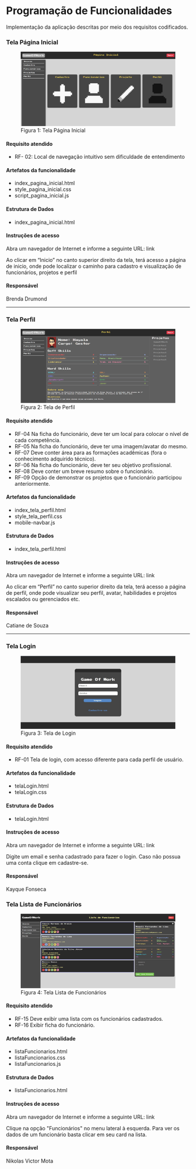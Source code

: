 # Programação de Funcionalidades

Implementação da aplicação descritas por meio dos requisitos codificados. 

### Tela Página Inicial

<figure> 
  <img src="img/tela_paginaInicial.png">
  <figcaption>Figura 1: Tela Página Inicial</figcaption>
</figure>

#### Requisito atendido

- RF- 02: Local de navegação intuitivo sem dificuldade de entendimento

#### Artefatos da funcionalidade

- index_pagina_inicial.html
- style_pagina_inicial.css
- script_pagina_inicial.js

#### Estrutura de Dados

- index_pagina_inicial.html
  

#### Instruções de acesso

Abra um navegador de Internet e informe a seguinte URL: link

Ao clicar em “Inicio” no canto superior direito da tela, terá acesso a página de inicio, onde pode localizar o caminho para cadastro e visualização de funcionários, projetos e perfil

#### Responsável

Brenda Drumond
<hr>

### Tela Perfil

<figure> 
  <img src="img/tela_perfil.png">
  <figcaption>Figura 2: Tela de Perfil</figcaption>
</figure> 

#### Requisito atendido

- RF-04	Na ficha do funcionário, deve ter um local para colocar o nível de cada competência.
- RF-05	Na ficha do funcionário, deve ter uma imagem/avatar do mesmo.
- RF-07	Deve conter área para as formações acadêmicas (fora o conhecimento adquirido técnico).
- RF-06	Na ficha do funcionário, deve ter seu objetivo profissional.
- RF-08	Deve conter um breve resumo sobre o funcionário.
- RF-09	Opção de demonstrar os projetos que o funcionário participou anteriormente.

#### Artefatos da funcionalidade

- index_tela_perfil.html
- style_tela_perfil.css
- mobile-navbar.js

#### Estrutura de Dados

- index_tela_perfil.html
  

#### Instruções de acesso

Abra um navegador de Internet e informe a seguinte URL: link

Ao clicar em “Perfil” no canto superior direito da tela, terá acesso a página de perfil, onde pode visualizar seu perfil, avatar, habilidades e projetos escalados ou gerenciados etc.

#### Responsável

Catiane de Souza
<hr>

### Tela Login

<figure> 
  <img src="img/login-concluido.jpg">
  <figcaption>Figura 3: Tela de Login</figcaption>
</figure> 

#### Requisito atendido

- RF-01 Tela de login, com acesso diferente para cada perfil de usuário.

#### Artefatos da funcionalidade

- telaLogin.html
- telaLogin.css


#### Estrutura de Dados

- telaLogin.html
  

#### Instruções de acesso

Abra um navegador de Internet e informe a seguinte URL: link

Digite um email e senha cadastrado para fazer o login. Caso não possua uma conta clique em cadastre-se.

#### Responsável

Kayque Fonseca

### Tela Lista de Funcionários

<figure> 
  <img src="img/listaFuncionarios-concluido.png">
  <figcaption>Figura 4: Tela Lista de Funcionários</figcaption>
</figure> 

#### Requisito atendido

- RF-15 Deve exibir uma lista com os funcionários cadastrados.
- RF-16 Exibir ficha do funcionário.

#### Artefatos da funcionalidade

- listaFuncionarios.html
- listaFuncionarios.css
- listaFuncionarios.js


#### Estrutura de Dados

- listaFuncionarios.html
  

#### Instruções de acesso

Abra um navegador de Internet e informe a seguinte URL: link

Clique na opção "Funcionários" no menu lateral à esquerda. Para ver os dados de um funcionário basta clicar em seu card na lista.

#### Responsável

Nikolas Victor Mota
